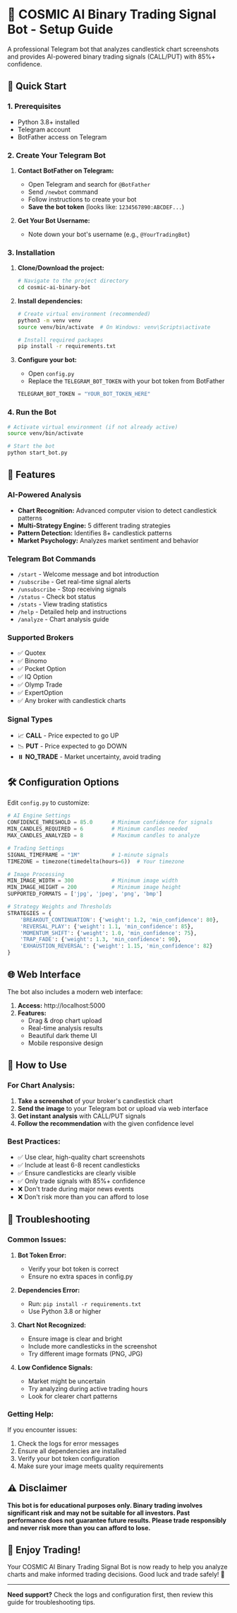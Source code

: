 # 🧠 COSMIC AI Binary Trading Signal Bot - Setup Guide

A professional Telegram bot that analyzes candlestick chart screenshots and provides AI-powered binary trading signals (CALL/PUT) with 85%+ confidence.

## 🚀 Quick Start

### 1. Prerequisites
- Python 3.8+ installed
- Telegram account
- BotFather access on Telegram

### 2. Create Your Telegram Bot

1. **Contact BotFather on Telegram:**
   - Open Telegram and search for `@BotFather`
   - Send `/newbot` command
   - Follow instructions to create your bot
   - **Save the bot token** (looks like: `1234567890:ABCDEF...`)

2. **Get Your Bot Username:**
   - Note down your bot's username (e.g., `@YourTradingBot`)

### 3. Installation

1. **Clone/Download the project:**
   ```bash
   # Navigate to the project directory
   cd cosmic-ai-binary-bot
   ```

2. **Install dependencies:**
   ```bash
   # Create virtual environment (recommended)
   python3 -m venv venv
   source venv/bin/activate  # On Windows: venv\Scripts\activate

   # Install required packages
   pip install -r requirements.txt
   ```

3. **Configure your bot:**
   - Open `config.py`
   - Replace the `TELEGRAM_BOT_TOKEN` with your bot token from BotFather
   ```python
   TELEGRAM_BOT_TOKEN = "YOUR_BOT_TOKEN_HERE"
   ```

### 4. Run the Bot

```bash
# Activate virtual environment (if not already active)
source venv/bin/activate

# Start the bot
python start_bot.py
```

## 🎯 Features

### AI-Powered Analysis
- **Chart Recognition:** Advanced computer vision to detect candlestick patterns
- **Multi-Strategy Engine:** 5 different trading strategies
- **Pattern Detection:** Identifies 8+ candlestick patterns
- **Market Psychology:** Analyzes market sentiment and behavior

### Telegram Bot Commands
- `/start` - Welcome message and bot introduction
- `/subscribe` - Get real-time signal alerts
- `/unsubscribe` - Stop receiving signals
- `/status` - Check bot status
- `/stats` - View trading statistics
- `/help` - Detailed help and instructions
- `/analyze` - Chart analysis guide

### Supported Brokers
- ✅ Quotex
- ✅ Binomo  
- ✅ Pocket Option
- ✅ IQ Option
- ✅ Olymp Trade
- ✅ ExpertOption
- ✅ Any broker with candlestick charts

### Signal Types
- 📈 **CALL** - Price expected to go UP
- 📉 **PUT** - Price expected to go DOWN  
- ⏸️ **NO_TRADE** - Market uncertainty, avoid trading

## 🛠️ Configuration Options

Edit `config.py` to customize:

```python
# AI Engine Settings
CONFIDENCE_THRESHOLD = 85.0      # Minimum confidence for signals
MIN_CANDLES_REQUIRED = 6         # Minimum candles needed
MAX_CANDLES_ANALYZED = 8         # Maximum candles to analyze

# Trading Settings
SIGNAL_TIMEFRAME = "1M"          # 1-minute signals
TIMEZONE = timezone(timedelta(hours=6))  # Your timezone

# Image Processing
MIN_IMAGE_WIDTH = 300            # Minimum image width
MIN_IMAGE_HEIGHT = 200           # Minimum image height
SUPPORTED_FORMATS = ['jpg', 'jpeg', 'png', 'bmp']

# Strategy Weights and Thresholds
STRATEGIES = {
    'BREAKOUT_CONTINUATION': {'weight': 1.2, 'min_confidence': 80},
    'REVERSAL_PLAY': {'weight': 1.1, 'min_confidence': 85},
    'MOMENTUM_SHIFT': {'weight': 1.0, 'min_confidence': 75},
    'TRAP_FADE': {'weight': 1.3, 'min_confidence': 90},
    'EXHAUSTION_REVERSAL': {'weight': 1.15, 'min_confidence': 82}
}
```

## 🌐 Web Interface

The bot also includes a modern web interface:

1. **Access:** http://localhost:5000
2. **Features:**
   - Drag & drop chart upload
   - Real-time analysis results
   - Beautiful dark theme UI
   - Mobile responsive design

## 📱 How to Use

### For Chart Analysis:

1. **Take a screenshot** of your broker's candlestick chart
2. **Send the image** to your Telegram bot or upload via web interface
3. **Get instant analysis** with CALL/PUT signals
4. **Follow the recommendation** with the given confidence level

### Best Practices:

- ✅ Use clear, high-quality chart screenshots
- ✅ Include at least 6-8 recent candlesticks
- ✅ Ensure candlesticks are clearly visible
- ✅ Only trade signals with 85%+ confidence
- ❌ Don't trade during major news events
- ❌ Don't risk more than you can afford to lose

## 🔧 Troubleshooting

### Common Issues:

1. **Bot Token Error:**
   - Verify your bot token is correct
   - Ensure no extra spaces in config.py

2. **Dependencies Error:**
   - Run: `pip install -r requirements.txt`
   - Use Python 3.8 or higher

3. **Chart Not Recognized:**
   - Ensure image is clear and bright
   - Include more candlesticks in the screenshot
   - Try different image formats (PNG, JPG)

4. **Low Confidence Signals:**
   - Market might be uncertain
   - Try analyzing during active trading hours
   - Look for clearer chart patterns

### Getting Help:

If you encounter issues:
1. Check the logs for error messages
2. Ensure all dependencies are installed
3. Verify your bot token configuration
4. Make sure your image meets quality requirements

## ⚠️ Disclaimer

**This bot is for educational purposes only. Binary trading involves significant risk and may not be suitable for all investors. Past performance does not guarantee future results. Please trade responsibly and never risk more than you can afford to lose.**

## 🎉 Enjoy Trading!

Your COSMIC AI Binary Trading Signal Bot is now ready to help you analyze charts and make informed trading decisions. Good luck and trade safely! 🚀

---

**Need support?** Check the logs and configuration first, then review this guide for troubleshooting tips.